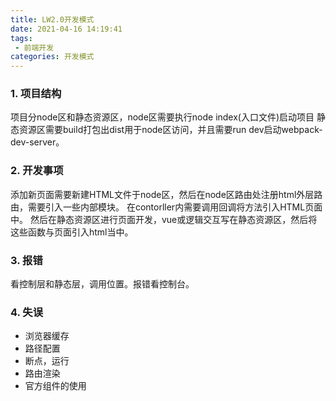 ```yaml
---
title: LW2.0开发模式
date: 2021-04-16 14:19:41
tags:
 - 前端开发
categories: 开发模式
---
```

### 1. 项目结构
项目分node区和静态资源区，node区需要执行node index(入口文件)启动项目
静态资源区需要build打包出dist用于node区访问，并且需要run dev启动webpack-dev-server。
### 2. 开发事项
添加新页面需要新建HTML文件于node区，然后在node区路由处注册html外层路由，需要引入一些内部模块。
在contorller内需要调用回调将方法引入HTML页面中。
然后在静态资源区进行页面开发，vue或逻辑交互写在静态资源区，然后将这些函数与页面引入html当中。
### 3. 报错
看控制层和静态层，调用位置。报错看控制台。
### 4. 失误
* 浏览器缓存
* 路径配置
* 断点，运行
* 路由渲染
* 官方组件的使用

